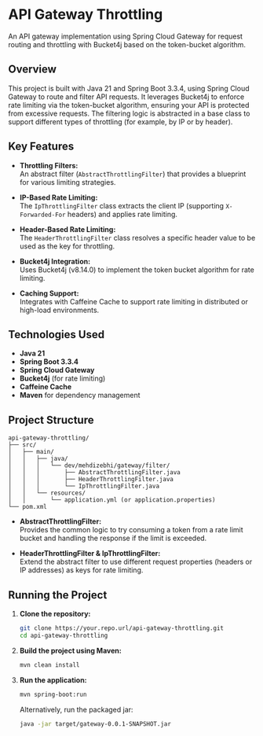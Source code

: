 # API Gateway Throttling

An API gateway implementation using Spring Cloud Gateway for request routing and throttling with Bucket4j based on the token-bucket algorithm.

## Overview

This project is built with Java 21 and Spring Boot 3.3.4, using Spring Cloud Gateway to route and filter API requests. It leverages Bucket4j to enforce rate limiting via the token-bucket algorithm, ensuring your API is protected from excessive requests. The filtering logic is abstracted in a base class to support different types of throttling (for example, by IP or by header).

## Key Features

- **Throttling Filters:**  
  An abstract filter (`AbstractThrottlingFilter`) that provides a blueprint for various limiting strategies.
  
- **IP-Based Rate Limiting:**  
  The `IpThrottlingFilter` class extracts the client IP (supporting `X-Forwarded-For` headers) and applies rate limiting.

- **Header-Based Rate Limiting:**  
  The `HeaderThrottlingFilter` class resolves a specific header value to be used as the key for throttling.

- **Bucket4j Integration:**  
  Uses Bucket4j (v8.14.0) to implement the token bucket algorithm for rate limiting.

- **Caching Support:**  
  Integrates with Caffeine Cache to support rate limiting in distributed or high-load environments.

## Technologies Used

- **Java 21**
- **Spring Boot 3.3.4**
- **Spring Cloud Gateway**
- **Bucket4j** (for rate limiting)
- **Caffeine Cache**
- **Maven** for dependency management

## Project Structure

```
api-gateway-throttling/
├── src/
│   ├── main/
│   │   ├── java/
│   │   │   └── dev/mehdizebhi/gateway/filter/
│   │   │       ├── AbstractThrottlingFilter.java
│   │   │       ├── HeaderThrottlingFilter.java
│   │   │       └── IpThrottlingFilter.java
│   │   └── resources/
│   │       └── application.yml (or application.properties)
└── pom.xml
```

- **AbstractThrottlingFilter:**  
  Provides the common logic to try consuming a token from a rate limit bucket and handling the response if the limit is exceeded.

- **HeaderThrottlingFilter & IpThrottlingFilter:**  
  Extend the abstract filter to use different request properties (headers or IP addresses) as keys for rate limiting.

## Running the Project

1. **Clone the repository:**

   ```bash
   git clone https://your.repo.url/api-gateway-throttling.git
   cd api-gateway-throttling
   ```

2. **Build the project using Maven:**

   ```bash
   mvn clean install
   ```

3. **Run the application:**

   ```bash
   mvn spring-boot:run
   ```

   Alternatively, run the packaged jar:

   ```bash
   java -jar target/gateway-0.0.1-SNAPSHOT.jar
   ```
